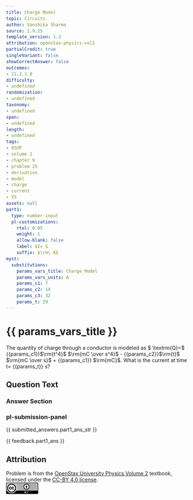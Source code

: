 ```yaml
---
title: Charge Model
topic: Circuits
author: Vanshika Sharma
source: 2.9.25
template_version: 1.3
attribution: openstax-physics-vol2
partialCredit: true
singleVariant: false
showCorrectAnswer: false
outcomes:
- 21.2.1.0
difficulty:
- undefined
randomization:
- undefined
taxonomy:
- undefined
span:
- undefined
length:
- undefined
tags:
- OSUP
- volume 2
- chapter 9
- problem 25
- derivative
- model
- charge
- current
- VS
assets: null
part1:
  type: number-input
  pl-customizations:
    rtol: 0.05
    weight: 1
    allow-blank: false
    label: $I= $
    suffix: $\rm\ A$
myst:
  substitutions:
    params_vars_title: Charge Model
    params_vars_units: A
    params_c1: 7
    params_c2: 14
    params_c3: 32
    params_t: 29
---
```

# {{ params_vars_title }}
The quantity of charge through a conductor is modeled as $ \textrm{Q}=$ {{params_c1}}$\rm{t^4}$ $\rm{mC \over s^4}$ - {{params_c2}}$\rm{t}$ $\rm{mC \over s}$ + {{params_c1}} $\rm{mC}$.
What is the current at time $\textrm{t} =$ {{params_t}} $\textrm{s}$?

## Question Text

### Answer Section

### pl-submission-panel

<p></p>
{{ submitted_answers.part1_ans_str }}
<p></p>
{{ feedback.part1_ans }}

## Attribution

Problem is from the [OpenStax University Physics Volume 2](https://openstax.org/details/books/university-physics-volume-2) textbook, licensed under the [CC-BY 4.0 license](https://creativecommons.org/licenses/by/4.0/).<br>![Image representing the Creative Commons 4.0 BY license.](https://raw.githubusercontent.com/firasm/bits/master/by.png)